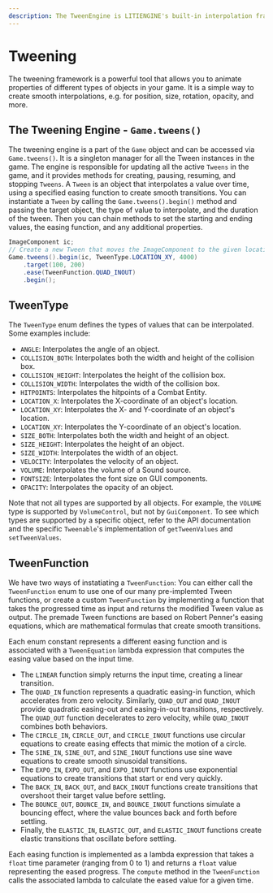 ```yaml
---
description: The TweenEngine is LITIENGINE's built-in interpolation framework.
---
```


# Tweening

The tweening framework is a powerful tool that allows you to animate properties of different types of objects in your game. It is a simple way to
create smooth interpolations, e.g. for position, size, rotation, opacity, and more.

## The Tweening Engine - `Game.tweens()`

The tweening engine is a part of the `Game` object and can be accessed via `Game.tweens()`. It is a singleton manager for all the Tween instances in
the game. The engine is responsible for updating all the active `Tweens` in the game, and it provides methods for creating, pausing, resuming, and stopping `Tweens`.
A `Tween` is an object that interpolates a value over time, using a specified easing function to create smooth transitions.
You can instantiate a `Tween` by calling the `Game.tweens().begin()` method and passing the target object, the type of value to interpolate, and the duration of the tween.
Then you can chain methods to set the starting and ending values, the easing function, and any additional properties.

```java
ImageComponent ic;
// Create a new Tween that moves the ImageComponent to the given location over 4 seconds, using a quadratic easing function.
Game.tweens().begin(ic, TweenType.LOCATION_XY, 4000)
    .target(100, 200)
    .ease(TweenFunction.QUAD_INOUT)
    .begin();
```

## TweenType

The `TweenType` enum defines the types of values that can be interpolated. Some examples include:

- `ANGLE`: Interpolates the angle of an object.
- `COLLISION_BOTH`: Interpolates both the width and height of the collision box.
- `COLLISION_HEIGHT`: Interpolates the height of the collision box.
- `COLLISION_WIDTH`: Interpolates the width of the collision box.
- `HITPOINTS`: Interpolates the hitpoints of a Combat Entity.
- `LOCATION_X`: Interpolates the X-coordinate of an object's location.
- `LOCATION_XY`: Interpolates the X- and Y-coordinate of an object's location.
- `LOCATION_XY`: Interpolates the Y-coordinate of an object's location.
- `SIZE_BOTH`: Interpolates both the width and height of an object.
- `SIZE_HEIGHT`: Interpolates the height of an object.
- `SIZE_WIDTH`: Interpolates the width of an object.
- `VELOCITY`: Interpolates the velocity of an object.
- `VOLUME`: Interpolates the volume of a Sound source.
- `FONTSIZE`: Interpolates the font size on GUI components.
- `OPACITY`: Interpolates the opacity of an object.

Note that not all types are supported by all objects. 
For example, the `VOLUME` type is supported by `VolumeControl`, but not by `GuiComponent`. 
To see which types are supported by a specific object, refer to the API documentation and the specific `Tweenable`'s implementation of `getTweenValues` and `setTweenValues`.

## TweenFunction

We have two ways of instatiating a `TweenFunction`: You can either call the `TweenFunction` enum to use one of our many pre-implemted Tween functions,
or create a custom `TweenFunction` by implementing a function that takes the progressed time as input and returns the modified Tween value as output.
The premade Tween functions are based on Robert Penner's easing equations, which are mathematical formulas that create smooth transitions.

Each enum constant represents a different easing function and is associated with a `TweenEquation` lambda expression that computes the easing value
based on the input time.

* The `LINEAR` function simply returns the input time, creating a linear transition.
* The `QUAD_IN` function represents a quadratic easing-in function, which accelerates from zero velocity. Similarly, `QUAD_OUT` and `QUAD_INOUT`
  provide quadratic easing-out and easing-in-out transitions, respectively. The `QUAD_OUT` function decelerates to zero velocity, while `QUAD_INOUT`
  combines both behaviors.
* The `CIRCLE_IN`, `CIRCLE_OUT`, and `CIRCLE_INOUT` functions use circular equations to create easing effects that mimic the motion of a circle.
* The `SINE_IN`, `SINE_OUT`, and `SINE_INOUT` functions use sine wave equations to create smooth sinusoidal transitions.
* The `EXPO_IN`, `EXPO_OUT`, and `EXPO_INOUT` functions use exponential equations to create transitions that start or end very quickly.
* The `BACK_IN`, `BACK_OUT`, and `BACK_INOUT` functions create transitions that overshoot their target value before settling.
* The `BOUNCE_OUT`, `BOUNCE_IN`, and `BOUNCE_INOUT` functions simulate a bouncing effect, where the value bounces back and forth before settling.
* Finally, the `ELASTIC_IN`, `ELASTIC_OUT`, and `ELASTIC_INOUT` functions create elastic transitions that oscillate before settling.

Each easing function is implemented as a lambda expression that takes a `float` time parameter (ranging from 0 to 1) and returns a `float` value
representing the eased progress. The `compute` method in the `TweenFunction` calls the associated lambda to calculate the eased value for a given
time.


